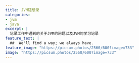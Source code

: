 ```yaml
---
title: JVM随想录
categories:
- jvm
- java
excerpt: |
  记录工作中遇到的关于JVM的问题以及JVM的学习记录
feature_text: |
  ##  We'll find a way; we always have.
feature_image: "https://picsum.photos/2560/600?image=733"
image: "https://picsum.photos/2560/600?image=733"
---
```


